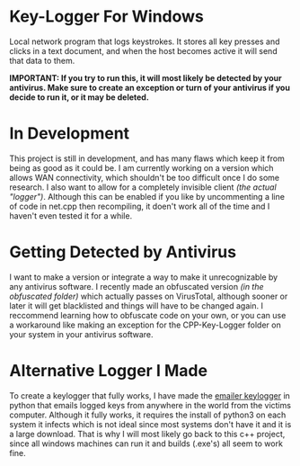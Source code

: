 # Key-Logger For Windows
Local network program that logs keystrokes.
It stores all key presses and clicks in a text document, and when the host becomes active it will send that data to them.

<b>IMPORTANT: If you try to run this, it will most likely be detected by your antivirus. Make sure to create an exception or turn of your antivirus if you decide to run it, or it may be deleted.</b>

<h1>In Development</h1>
This project is still in development, and has many flaws which keep it from being as good as it could be. I am currently working on a version which allows WAN connectivity, which shouldn't be too difficult once I do some research. I also want to allow for a completely invisible client <i>(the actual "logger")</i>. Although this can be enabled if you like by uncommenting a line of code in net.cpp then recompiling, it doen't work all of the time and I haven't even tested it for a while. 

<h1>Getting Detected by Antivirus</h1>
I want to make a version or integrate a way to make it unrecognizable by any antivirus software. I recently made an obfuscated version <i>(in the obfuscated folder)</i> which actually passes on VirusTotal, although sooner or later it will get blacklisted and things will have to be changed again. I reccommend learning how to obfuscate code on your own, or you can use a workaround like making an exception for the CPP-Key-Logger folder on your system in your antivirus software.

<h1>Alternative Logger I Made</h1>
To create a keylogger that fully works, I have made the <a href="https://github.com/caffene-query/Python-Keylogger-That-Emails">emailer keylogger</a> in python that emails logged keys from anywhere in the world from the victims computer. Although it fully works, it requires the install of python3 on each system it infects which is not ideal since most systems don't have it and it is a large download. That is why I will most likely go back to this c++ project, since all windows machines can run it and builds (.exe's) all seem to work fine.
